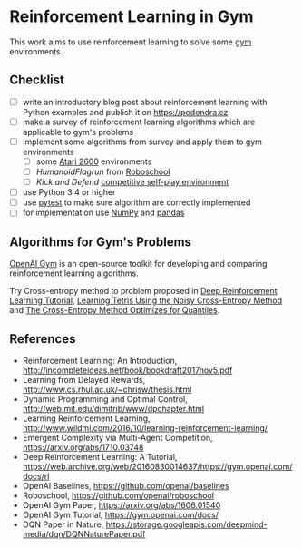 # Reinforcement Learning in Gym

This work aims to use reinforcement learning to solve some [gym]
environments.

[gym]: https://github.com/openai/gym (gym GitHub repository)

## Checklist

- [ ] write an introductory blog post about reinforcement learning
      with Python examples and publish it on https://podondra.cz
- [ ] make a survey of reinforcement learning algorithms
      which are applicable to gym's problems
- [ ] implement some algorithms from survey and apply them to gym environments
    - [ ] some [Atari 2600][atari] environments
    - [ ] *HumanoidFlagrun* from [Roboschool]
    - [ ] *Kick and Defend* [competitive self-play environment][self-play]
- [ ] use Python 3.4 or higher
- [ ] use [pytest] to make sure algorithm are correctly implemented
- [ ] for implementation use [NumPy] and [pandas]

[roboschool]: https://blog.openai.com/roboschool/ (Roboschool OpenAI Blog)
[self-play]: https://github.com/openai/multiagent-competition
             (Competitive Multi-Agent Environments)
[pytest]: https://docs.pytest.org/en/latest/ (pytest Documentation)
[numpy]: http://www.numpy.org/ (NumPy Documentation)
[pandas]: https://pandas.pydata.org/ (Python Data Analysis Library)
[atari]: https://en.wikipedia.org/wiki/Atari_2600 (Atari 2600 Wikipedia)

## Algorithms for Gym's Problems

[OpenAI Gym][gym] is an open-source toolkit for developing and comparing
reinforcement learning algorithms.

Try Cross-entropy method to problem
proposed in [Deep Reinforcement Learning Tutorial][deep-rl],
[Learning Tetris Using the Noisy Cross-Entropy Method][tetris]
and [The Cross-Entropy Method Optimizes for Quantiles][xentropy].

[deep-rl]: https://web.archive.org/web/20160830014637/https://gym.openai.com/docs/rl
[tetris]: http://ie.technion.ac.il/CE/files/papers/Learning%20Tetris%20Using%20the%20Noisy%20Cross-Entropy%20Method.pdf
[xentropy]: http://proceedings.mlr.press/v28/goschin13.pdf

## References

- Reinforcement Learning: An Introduction,
  http://incompleteideas.net/book/bookdraft2017nov5.pdf
- Learning from Delayed Rewards,
  http://www.cs.rhul.ac.uk/~chrisw/thesis.html
- Dynamic Programming and Optimal Control,
  http://web.mit.edu/dimitrib/www/dpchapter.html
- Learning Reinforcement Learning,
  http://www.wildml.com/2016/10/learning-reinforcement-learning/
- Emergent Complexity via Multi-Agent Competition,
  https://arxiv.org/abs/1710.03748
- Deep Reinforcement Learning: A Tutorial,
  https://web.archive.org/web/20160830014637/https://gym.openai.com/docs/rl
- OpenAI Baselines,
  https://github.com/openai/baselines
- Roboschool,
  https://github.com/openai/roboschool
- OpenAI Gym Paper,
  https://arxiv.org/abs/1606.01540
- OpenAI Gym Tutorial,
  https://gym.openai.com/docs/
- DQN Paper in Nature,
  https://storage.googleapis.com/deepmind-media/dqn/DQNNaturePaper.pdf

